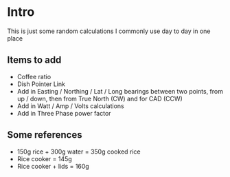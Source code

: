 # Intro
This is just some random calculations I commonly use day to day in one place

## Items to add
* Coffee ratio
* Dish Pointer Link
* Add in Easting / Northing / Lat / Long bearings between two points, from up / down, then from True North (CW) and for CAD (CCW)
* Add in Watt / Amp / Volts calculations
* Add in Three Phase power factor

## Some references
* 150g rice + 300g water = 350g cooked rice
* Rice cooker = 145g
* Rice cooker + lids = 160g
